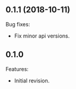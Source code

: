 ## 0.1.1 (2018-10-11)
Bug fixes:
   - Fix minor api versions.
   
## 0.1.0
Features:
  - Initial revision.

<!--
   Markdown
   
   Copyright 2018-2019 MicroEJ Corp. All rights reserved.
   Use of this source code is governed by a BSD-style license that can be found with this software.
 
-->